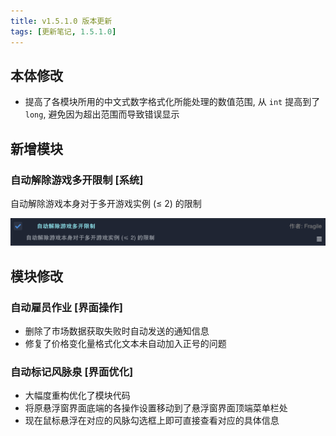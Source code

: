 ```yaml
---
title: v1.5.1.0 版本更新
tags: [更新笔记, 1.5.1.0]
---
```


## 本体修改

- 提高了各模块所用的中文式数字格式化所能处理的数值范围, 从 `int` 提高到了 `long`, 避免因为超出范围而导致错误显示

## 新增模块

### 自动解除游戏多开限制 [系统]

自动解除游戏本身对于多开游戏实例 (≤ 2) 的限制

![AutoAllowMultipleGames](/assets/Changelog/1.5.1.0/AutoAllowMultipleGames.png)

## 模块修改

### 自动雇员作业 [界面操作]

- 删除了市场数据获取失败时自动发送的通知信息
- 修复了价格变化量格式化文本未自动加入正号的问题

### 自动标记风脉泉 [界面优化]

- 大幅度重构优化了模块代码
- 将原悬浮窗界面底端的各操作设置移动到了悬浮窗界面顶端菜单栏处
- 现在鼠标悬浮在对应的风脉勾选框上即可直接查看对应的具体信息
